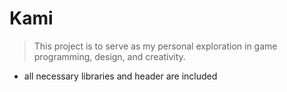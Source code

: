 # Kami
> This project is to serve as my personal exploration in game programming, design, and creativity.

- all necessary libraries and header are included